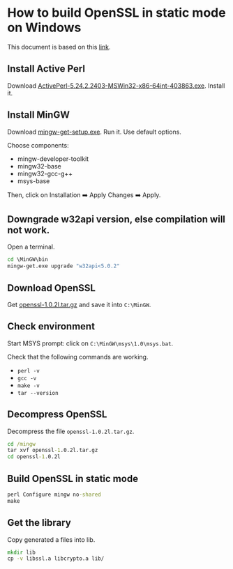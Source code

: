 # How to build OpenSSL in static mode on Windows

This document is based on this [link][reflink].

## Install Active Perl

Download [ActivePerl-5.24.2.2403-MSWin32-x86-64int-403863.exe][perl].
Install it.

## Install MinGW

Download [mingw-get-setup.exe][mingw].
Run it. Use default options.

Choose components:
* mingw-developer-toolkit
* mingw32-base
* mingw32-gcc-g++
* msys-base

Then, click on Installation ➡️ Apply Changes ➡️ Apply.

## Downgrade w32api version, else compilation will not work.

Open a terminal.

```bat
cd \MinGW\bin
mingw-get.exe upgrade "w32api<5.0.2"
```

## Download OpenSSL

Get [openssl-1.0.2l.tar.gz][openssl] and save it into `C:\MinGW`.

## Check environment

Start MSYS prompt: click on `C:\MinGW\msys\1.0\msys.bat`.

Check that the following commands are working.

* `perl -v`
* `gcc -v`
* `make -v`
* `tar --version`

## Decompress OpenSSL

Decompress the file `openssl-1.0.2l.tar.gz`.

```bat
cd /mingw
tar xvf openssl-1.0.2l.tar.gz
cd openssl-1.0.2l
```

## Build OpenSSL in static mode

```bat
perl Configure mingw no-shared
make
```

## Get the library

Copy generated a files into lib.

```bat
mkdir lib
cp -v libssl.a libcrypto.a lib/
```

[reflink]: http://www.stringcat.com/company_blog/2015/12/07/compiling-openssl-on-windows-mingw32/
[perl]: http://downloads.activestate.com/ActivePerl/releases/5.24.2.2403/ActivePerl-5.24.2.2403-MSWin32-x86-64int-403863.exe
[mingw]: https://sourceforge.net/projects/mingw/files/Installer/mingw-get-setup.exe/download
[openssl]: https://ftp.openssl.org/source/old/1.0.2/openssl-1.0.2l.tar.gz

